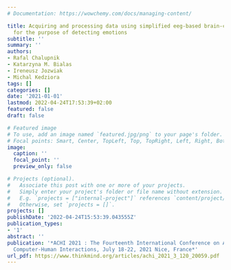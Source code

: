 ```yaml
---
# Documentation: https://wowchemy.com/docs/managing-content/

title: Acquiring and processing data using simplified eeg-based brain-computer interface
  for the purpose of detecting emotions
subtitle: ''
summary: ''
authors:
- Rafal Chalupnik
- Katarzyna M. Bialas
- Ireneusz Jozwiak
- Michal Kedziora
tags: []
categories: []
date: '2021-01-01'
lastmod: 2022-04-24T17:53:39+02:00
featured: false
draft: false

# Featured image
# To use, add an image named `featured.jpg/png` to your page's folder.
# Focal points: Smart, Center, TopLeft, Top, TopRight, Left, Right, BottomLeft, Bottom, BottomRight.
image:
  caption: ''
  focal_point: ''
  preview_only: false

# Projects (optional).
#   Associate this post with one or more of your projects.
#   Simply enter your project's folder or file name without extension.
#   E.g. `projects = ["internal-project"]` references `content/project/deep-learning/index.md`.
#   Otherwise, set `projects = []`.
projects: []
publishDate: '2022-04-24T15:53:39.043555Z'
publication_types:
- '1'
abstract: ''
publication: '*ACHI 2021 : The Fourteenth International Conference on Advances in
  Computer-Human Interactions, July 18-22, 2021 Nice, France*'
url_pdf: https://www.thinkmind.org/articles/achi_2021_3_120_20059.pdf
---
```

